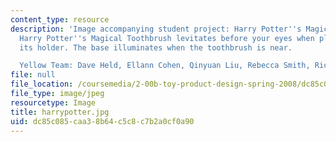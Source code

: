 ```yaml
---
content_type: resource
description: 'Image accompanying student project: Harry Potter''s Magical Toothbrush.
  Harry Potter''s Magical Toothbrush levitates before your eyes when placed inside
  its holder. The base illuminates when the toothbrush is near.

  Yellow Team: Dave Held, Ellann Cohen, Qinyuan Liu, Rebecca Smith, Ricky Diaz.'
file: null
file_location: /coursemedia/2-00b-toy-product-design-spring-2008/dc85c085caa38b64c5c8c7b2a0cf0a90_harrypotter.jpg
file_type: image/jpeg
resourcetype: Image
title: harrypotter.jpg
uid: dc85c085-caa3-8b64-c5c8-c7b2a0cf0a90
---
```

